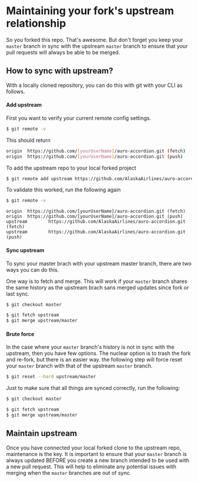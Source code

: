 # Maintaining your fork's upstream relationship

So you forked this repo. That's awesome. But don't forget you keep your `master` branch in sync with the upstream `master` branch to ensure that your pull requests will always be able to be merged.

## How to sync with upstream?

With a locally cloned repository, you can do this with git with your CLI as follows.

#### Add upstream

First you want to verify your current remote config settings.

```bash
$ git remote -v
```

This should return

```bash
origin  https://github.com/[yourUserName]/auro-accordion.git (fetch)
origin  https://github.com/[yourUserName]/auro-accordion.git (push)
```

To add the upstream repo to your local forked project

```bash
$ git remote add upstream https://github.com/AlaskaAirlines/auro-accordion.git
```

To validate this worked, run the following again

```bash
$ git remote -v
```

```
origin  https://github.com/[yourUserName]/auro-accordion.git (fetch)
origin  https://github.com/[yourUserName]/auro-accordion.git (push)
upstream        https://github.com/AlaskaAirlines/auro-accordion.git (fetch)
upstream        https://github.com/AlaskaAirlines/auro-accordion.git (push)
```

#### Sync upstream

To sync your master brach with your upstream master branch, there are two ways you can do this.

One way is to fetch and merge. This will work if your `master` branch shares the same history as the upstream brach sans merged updates since fork or last sync.

```bash
$ git checkout master

$ git fetch upstream
$ git merge upstream/master
```

#### Brute force

In the case where your `master` branch's history is not in sync with the upstream, then you have few options. The nuclear option is to trash the fork and re-fork, but there is an easier way. the following step will force reset your `master` branch with that of the upstream `master` branch.

```bash
$ git reset --hard upstream/master
```

Just to make sure that all things are synced correctly, run the following:

```bash
$ git checkout master

$ git fetch upstream
$ git merge upstream/master
```

## Maintain upstream

Once you have connected your local forked clone to the upstream repo, maintenance is the key. It is important to ensure that your `master` branch is always updated BEFORE you create a new branch intended to be used with a new pull request. This will help to eliminate any potential issues with merging when the `master` branches are out of sync.
